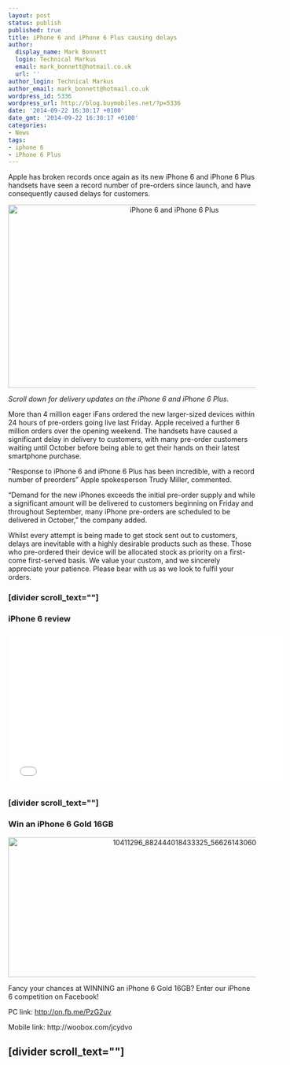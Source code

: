 ```yaml
---
layout: post
status: publish
published: true
title: iPhone 6 and iPhone 6 Plus causing delays
author:
  display_name: Mark Bonnett
  login: Technical Markus
  email: mark_bonnett@hotmail.co.uk
  url: ''
author_login: Technical Markus
author_email: mark_bonnett@hotmail.co.uk
wordpress_id: 5336
wordpress_url: http://blog.buymobiles.net/?p=5336
date: '2014-09-22 16:30:17 +0100'
date_gmt: '2014-09-22 16:30:17 +0100'
categories:
- News
tags:
- iphone 6
- iPhone 6 Plus
---
```

<p><span class="postStandFirst">Apple has broken records once again as its new iPhone 6 and iPhone 6 Plus handsets have seen a record number of pre-orders since launch, and have consequently caused delays for customers.</span></p>
<p style="text-align: center;"><img class="size-full wp-image-5118 aligncenter" src="https://a1comms-blog-buymobiles.storage.googleapis.com/2014/09/iPhone-6-and-iPhone-6-Plus.png" alt="iPhone 6 and iPhone 6 Plus" width="660" height="372" /></p>
<p><em>Scroll down for delivery updates on the iPhone 6 and iPhone 6 Plus.</em></p>
<p>More than 4 million eager iFans ordered the new larger-sized devices within 24 hours of pre-orders going live last Friday. Apple received a further 6 million orders over the opening weekend. The handsets have caused a significant delay in delivery to customers, with many pre-order customers waiting until October before being able to get their hands on their latest smartphone purchase.</p>
<p>"Response to iPhone 6 and iPhone 6 Plus has been incredible, with a record number of preorders&rdquo; Apple spokesperson Trudy Miller, commented.</p>
<p>&ldquo;Demand for the new iPhones exceeds the initial pre-order supply and while a significant amount will be delivered to customers beginning on Friday and throughout September, many iPhone pre-orders are scheduled to be delivered in October,&rdquo; the company added.</p>
<p>Whilst every attempt is being made to get stock sent out to customers, delays are inevitable with a highly desirable products such as these. Those who pre-ordered their device will be allocated stock as priority on a first-come first-served basis. We value your custom, and we sincerely appreciate your patience.&nbsp;Please bear with us as we look to fulfil your orders.</p>
<h3>[divider scroll_text=""]</h3>
<h3>iPhone 6 review</h3>
<p><iframe src="//www.youtube.com/embed/H9IHfobwB6s" width="560" height="315" frameborder="0" allowfullscreen="allowfullscreen"></iframe></p>
<h3>[divider scroll_text=""]</h3>
<h3>Win an iPhone 6 Gold 16GB</h3>
<p style="text-align: center;"><a href="https://www.facebook.com/BuyMobiles/app_143103275748075"><img class="aligncenter  wp-image-5747" src="https://a1comms-blog-buymobiles.storage.googleapis.com/2014/09/10411296_882444018433325_56626143060577773_n.jpg" alt="10411296_882444018433325_56626143060577773_n" width="766" height="284" /></a></p>
<p>Fancy your chances at WINNING an iPhone 6 Gold 16GB? Enter our iPhone 6 competition on Facebook!</p>
<p>PC link:&nbsp;<a href="http://on.fb.me/PzG2uv">http://on.fb.me/PzG2uv</a></p>
<p>Mobile link:&nbsp;http://woobox.com/jcydvo</p>
<h2>[divider scroll_text=""]</h2>
<h2></h2>
